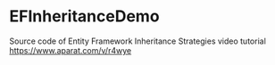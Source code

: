 # EFInheritanceDemo
Source code of Entity Framework Inheritance Strategies video tutorial
https://www.aparat.com/v/r4wye
